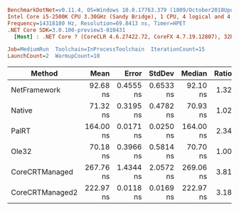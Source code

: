 ``` ini

BenchmarkDotNet=v0.11.4, OS=Windows 10.0.17763.379 (1809/October2018Update/Redstone5)
Intel Core i5-2500K CPU 3.30GHz (Sandy Bridge), 1 CPU, 4 logical and 4 physical cores
Frequency=14318180 Hz, Resolution=69.8413 ns, Timer=HPET
.NET Core SDK=3.0.100-preview3-010431
  [Host] : .NET Core ? (CoreCLR 4.6.27422.72, CoreFX 4.7.19.12807), 32bit RyuJIT

Job=MediumRun  Toolchain=InProcessToolchain  IterationCount=15  
LaunchCount=2  WarmupCount=10  

```
|          Method |      Mean |     Error |    StdDev |    Median | Ratio | RatioSD |
|---------------- |----------:|----------:|----------:|----------:|------:|--------:|
|    NetFramework |  92.68 ns | 0.4555 ns | 0.6533 ns |  92.10 ns |  1.32 |    0.01 |
|          Native |  71.32 ns | 0.3195 ns | 0.4782 ns |  70.93 ns |  1.02 |    0.01 |
|           PalRT | 164.00 ns | 0.0171 ns | 0.0250 ns | 164.00 ns |  2.34 |    0.02 |
|           Ole32 |  70.18 ns | 0.3966 ns | 0.5814 ns |  70.70 ns |  1.00 |    0.00 |
|  CoreCRTManaged | 267.76 ns | 1.4344 ns | 2.0572 ns | 269.06 ns |  3.81 |    0.00 |
| CoreCRTManaged2 | 222.97 ns | 0.0118 ns | 0.0169 ns | 222.97 ns |  3.18 |    0.03 |
